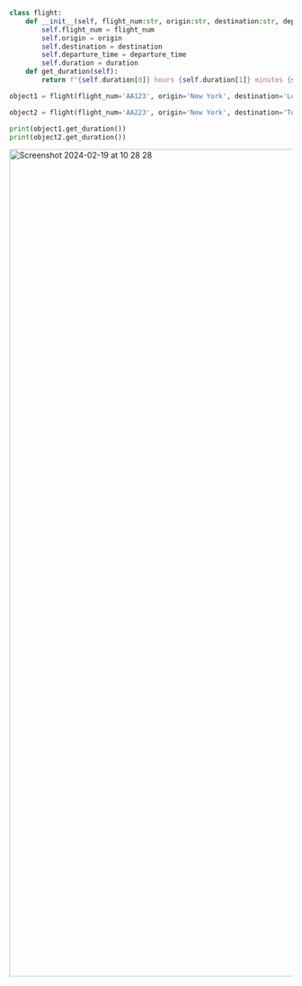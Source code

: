 ```py
class flight:
    def __init__(self, flight_num:str, origin:str, destination:str, departure_time:str, duration:list[int]):
        self.flight_num = flight_num
        self.origin = origin
        self.destination = destination
        self.departure_time = departure_time
        self.duration = duration
    def get_duration(self):
        return f"{self.duration[0]} hours {self.duration[1]} minutes {self.duration[2]} seconds"

object1 = flight(flight_num='AA123', origin='New York', destination='Los Angels', departure_time= "10:00 AM", duration=[5,30,3])

object2 = flight(flight_num='AA223', origin='New York', destination='Tokyo', departure_time= "11:00 PM", duration=[12,30,30])

print(object1.get_duration())
print(object2.get_duration())
```
<img width="1470" alt="Screenshot 2024-02-19 at 10 28 28" src="https://github.com/NaomiRozenberg/unit-3-/assets/142605919/f9cc80ea-2093-4249-9244-a0dc33452660">
